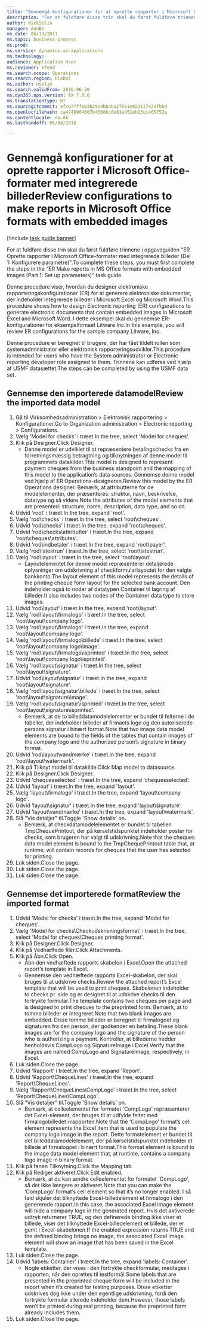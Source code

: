 ```yaml
--- 
title: "Gennemgå konfigurationer for at oprette rapporter i Microsoft Office-formater med integrerede billeder"
description: "For at fuldføre disse trin skal du først fuldføre trinnene i opgaveguiden \"ER Oprette rapporter i Microsoft Office-formater med integrerede billeder (Del 1 - Konfigurere parametre)\"."
author: NickSelin
manager: AnnBe
ms.date: 06/13/2017
ms.topic: business-process
ms.prod: 
ms.service: dynamics-ax-applications
ms.technology: 
audience: Application User
ms.reviewer: kfend
ms.search.scope: Operations
ms.search.region: Global
ms.author: nselin
ms.search.validFrom: 2016-06-30
ms.dyn365.ops.version: AX 7.0.0
ms.translationtype: HT
ms.sourcegitcommit: efcb77ff883b29a4bbaba27551e02311742afbbd
ms.openlocfilehash: ca4749904607b458dbc0e81e451eb23cc465752e
ms.contentlocale: da-dk
ms.lasthandoff: 05/08/2018

---
```

# <a name="review-configurations-to-make-reports-in-microsoft-office-formats-with-embedded-images"></a><span data-ttu-id="a97b8-103">Gennemgå konfigurationer for at oprette rapporter i Microsoft Office-formater med integrerede billeder</span><span class="sxs-lookup"><span data-stu-id="a97b8-103">Review configurations to make reports in Microsoft Office formats with embedded images</span></span>

[!include [task guide banner](../../includes/task-guide-banner.md)]

<span data-ttu-id="a97b8-104">For at fuldføre disse trin skal du først fuldføre trinnene i opgaveguiden "ER Oprette rapporter i Microsoft Office-formater med integrerede billeder (Del 1: Konfigurere parametre)".</span><span class="sxs-lookup"><span data-stu-id="a97b8-104">To complete these steps, you must first complete the steps in the “ER Make reports in MS Office formats with embedded images (Part 1: Set up parameters)” task guide.</span></span>

<span data-ttu-id="a97b8-105">Denne procedure viser, hvordan du designer elektroniske rapporteringskonfigurationer (ER) for at generere elektroniske dokumenter, der indeholder integrerede billeder i Microsoft Excel og Microsoft Word.</span><span class="sxs-lookup"><span data-stu-id="a97b8-105">This procedure shows how to design Electronic reporting (ER) configurations to generate electronic documents that contain embedded images in Microsoft Excel and Microsoft Word.</span></span> <span data-ttu-id="a97b8-106">I dette eksempel skal du gennemse ER-konfigurationer for eksempelfirmaet Litware Inc.</span><span class="sxs-lookup"><span data-stu-id="a97b8-106">In this example, you will review ER configurations for the sample company Litware, Inc.</span></span> 

<span data-ttu-id="a97b8-107">Denne procedure er beregnet til brugere, der har fået tildelt rollen som systemadministrator eller elektronisk rapporteringsudvikler.</span><span class="sxs-lookup"><span data-stu-id="a97b8-107">This procedure is intended for users who have the System administrator or Electronic reporting developer role assigned to them.</span></span> <span data-ttu-id="a97b8-108">Trinnene kan udføres ved hjælp af USMF datasættet.</span><span class="sxs-lookup"><span data-stu-id="a97b8-108">The steps can be completed by using the USMF data set.</span></span>


## <a name="review-the-imported-data-model"></a><span data-ttu-id="a97b8-109">Gennemse den importerede datamodel</span><span class="sxs-lookup"><span data-stu-id="a97b8-109">Review the imported data model</span></span>
1. <span data-ttu-id="a97b8-110">Gå til Virksomhedsadministration > Elektronisk rapportering > Konfigurationer.</span><span class="sxs-lookup"><span data-stu-id="a97b8-110">Go to Organization administration > Electronic reporting > Configurations.</span></span>
2. <span data-ttu-id="a97b8-111">Vælg 'Model for checks' i træet.</span><span class="sxs-lookup"><span data-stu-id="a97b8-111">In the tree, select 'Model for cheques'.</span></span>
3. <span data-ttu-id="a97b8-112">Klik på Designer.</span><span class="sxs-lookup"><span data-stu-id="a97b8-112">Click Designer.</span></span>
    * <span data-ttu-id="a97b8-113">Denne model er udviklet til at repræsentere betalingschecks fra en forretningsmæssig betragtning og tilknytningen af denne model til programmets datakilder.</span><span class="sxs-lookup"><span data-stu-id="a97b8-113">This model is designed to represent payment cheques from the business standpoint and the mapping of this model to the application’s data sources.</span></span> <span data-ttu-id="a97b8-114">Gennemse denne model ved hjælp af ER Operations-designeren.</span><span class="sxs-lookup"><span data-stu-id="a97b8-114">Review this model by the ER Operations designer.</span></span> <span data-ttu-id="a97b8-115">Bemærk, at attributterne for de modelelementer, der præsenteres: struktur, navn, beskrivelse, datatype og så videre.</span><span class="sxs-lookup"><span data-stu-id="a97b8-115">Note the attributes of the model elements that are presented: structure, name, description, data type, and so on.</span></span>   
4. <span data-ttu-id="a97b8-116">Udvid 'root' i træet.</span><span class="sxs-lookup"><span data-stu-id="a97b8-116">In the tree, expand 'root'.</span></span>
5. <span data-ttu-id="a97b8-117">Vælg 'rod\checks' i træet.</span><span class="sxs-lookup"><span data-stu-id="a97b8-117">In the tree, select 'root\cheques'.</span></span>
6. <span data-ttu-id="a97b8-118">Udvid 'rod\checks' i træet.</span><span class="sxs-lookup"><span data-stu-id="a97b8-118">In the tree, expand 'root\cheques'.</span></span>
7. <span data-ttu-id="a97b8-119">Udvid 'rod\checks\attributter' i træet.</span><span class="sxs-lookup"><span data-stu-id="a97b8-119">In the tree, expand 'root\cheques\attributes'.</span></span>
8. <span data-ttu-id="a97b8-120">Udvid 'rod\indbetaler' i træet.</span><span class="sxs-lookup"><span data-stu-id="a97b8-120">In the tree, expand 'root\payer'.</span></span>
9. <span data-ttu-id="a97b8-121">Vælg 'rod\istestrun' i træet.</span><span class="sxs-lookup"><span data-stu-id="a97b8-121">In the tree, select 'root\istestrun'.</span></span>
10. <span data-ttu-id="a97b8-122">Vælg 'rod\layout' i træet.</span><span class="sxs-lookup"><span data-stu-id="a97b8-122">In the tree, select 'root\layout'.</span></span>
    * <span data-ttu-id="a97b8-123">Layoutelementet for denne model repræsenterer detaljerede oplysninger om udskrivning af checkformularlayoutet for den valgte bankkonto.</span><span class="sxs-lookup"><span data-stu-id="a97b8-123">The layout element of this model represents the details of the printing cheque form layout for the selected bank account.</span></span> <span data-ttu-id="a97b8-124">Den indeholder også to noder af datatypen Container til lagring af billeder.</span><span class="sxs-lookup"><span data-stu-id="a97b8-124">It also includes two nodes of the Container data type to store images.</span></span>   
11. <span data-ttu-id="a97b8-125">Udvid 'rod\layout' i træet.</span><span class="sxs-lookup"><span data-stu-id="a97b8-125">In the tree, expand 'root\layout'.</span></span>
12. <span data-ttu-id="a97b8-126">Vælg 'rod\layout\firmalogo' i træet.</span><span class="sxs-lookup"><span data-stu-id="a97b8-126">In the tree, select 'root\layout\company logo'.</span></span>
13. <span data-ttu-id="a97b8-127">Vælg 'rod\layout\firmalogo' i træet.</span><span class="sxs-lookup"><span data-stu-id="a97b8-127">In the tree, expand 'root\layout\company logo'.</span></span>
14. <span data-ttu-id="a97b8-128">Vælg 'rod\layout\firmalogo\billede' i træet.</span><span class="sxs-lookup"><span data-stu-id="a97b8-128">In the tree, select 'root\layout\company logo\image'.</span></span>
15. <span data-ttu-id="a97b8-129">Vælg 'rod\layout\firmalogo\isprinted' i træet.</span><span class="sxs-lookup"><span data-stu-id="a97b8-129">In the tree, select 'root\layout\company logo\isprinted'.</span></span>
16. <span data-ttu-id="a97b8-130">Vælg 'rod\layout\signatur' i træet.</span><span class="sxs-lookup"><span data-stu-id="a97b8-130">In the tree, select 'root\layout\signature'.</span></span>
17. <span data-ttu-id="a97b8-131">Udvid 'rod\layout\signatur' i træet.</span><span class="sxs-lookup"><span data-stu-id="a97b8-131">In the tree, expand 'root\layout\signature'.</span></span>
18. <span data-ttu-id="a97b8-132">Vælg 'rod\layout\signatur\billede' i træet.</span><span class="sxs-lookup"><span data-stu-id="a97b8-132">In the tree, select 'root\layout\signature\image'.</span></span>
19. <span data-ttu-id="a97b8-133">Vælg 'rod\layout\signatur\isprinted' i træet.</span><span class="sxs-lookup"><span data-stu-id="a97b8-133">In the tree, select 'root\layout\signature\isprinted'.</span></span>
    * <span data-ttu-id="a97b8-134">Bemærk, at de to billeddatamodelelementer er bundet til felterne i de tabeller, der indeholder billeder af firmaets logo og den autoriserede persons signatur i binært format.</span><span class="sxs-lookup"><span data-stu-id="a97b8-134">Note that two image data model elements are bound to the fields of the tables that contain images of the company logo and the authorized person’s signature in binary format.</span></span>  
20. <span data-ttu-id="a97b8-135">Udvid 'rod\layout\vandmærke' i træet.</span><span class="sxs-lookup"><span data-stu-id="a97b8-135">In the tree, expand 'root\layout\watermark'.</span></span>
21. <span data-ttu-id="a97b8-136">Klik på Tilknyt model til datakilde.</span><span class="sxs-lookup"><span data-stu-id="a97b8-136">Click Map model to datasource.</span></span>
22. <span data-ttu-id="a97b8-137">Klik på Designer.</span><span class="sxs-lookup"><span data-stu-id="a97b8-137">Click Designer.</span></span>
23. <span data-ttu-id="a97b8-138">Udvid 'chequesselected' i træet.</span><span class="sxs-lookup"><span data-stu-id="a97b8-138">In the tree, expand 'chequesselected'.</span></span>
24. <span data-ttu-id="a97b8-139">Udvid 'layout' i træet.</span><span class="sxs-lookup"><span data-stu-id="a97b8-139">In the tree, expand 'layout'.</span></span>
25. <span data-ttu-id="a97b8-140">Vælg 'layout\firmalogo' i træet.</span><span class="sxs-lookup"><span data-stu-id="a97b8-140">In the tree, expand 'layout\company logo'.</span></span>
26. <span data-ttu-id="a97b8-141">Udvid 'layout\signatur' i træet.</span><span class="sxs-lookup"><span data-stu-id="a97b8-141">In the tree, expand 'layout\signature'.</span></span>
27. <span data-ttu-id="a97b8-142">Udvid 'layout\vandmærke' i træet.</span><span class="sxs-lookup"><span data-stu-id="a97b8-142">In the tree, expand 'layout\watermark'.</span></span>
28. <span data-ttu-id="a97b8-143">Slå "Vis detaljer" til.</span><span class="sxs-lookup"><span data-stu-id="a97b8-143">Toggle 'Show details' on.</span></span>
    * <span data-ttu-id="a97b8-144">Bemærk, at checkdatamodelelementet er bundet til tabellen TmpChequePrintout, der på kørselstidspunktet indeholder poster for checks, som brugeren har valgt til udskrivning.</span><span class="sxs-lookup"><span data-stu-id="a97b8-144">Note that the cheques data model element is bound to the TmpChequePrintout table that, at runtime, will contain records for cheques that the user has selected for printing.</span></span>   
29. <span data-ttu-id="a97b8-145">Luk siden.</span><span class="sxs-lookup"><span data-stu-id="a97b8-145">Close the page.</span></span>
30. <span data-ttu-id="a97b8-146">Luk siden.</span><span class="sxs-lookup"><span data-stu-id="a97b8-146">Close the page.</span></span>
31. <span data-ttu-id="a97b8-147">Luk siden.</span><span class="sxs-lookup"><span data-stu-id="a97b8-147">Close the page.</span></span>

## <a name="review-the-imported-format"></a><span data-ttu-id="a97b8-148">Gennemse det importerede format</span><span class="sxs-lookup"><span data-stu-id="a97b8-148">Review the imported format</span></span>
1. <span data-ttu-id="a97b8-149">Udvid 'Model for checks' i træet.</span><span class="sxs-lookup"><span data-stu-id="a97b8-149">In the tree, expand 'Model for cheques'.</span></span>
2. <span data-ttu-id="a97b8-150">Vælg 'Model for checks\Checkudskrivningsformat' i træet.</span><span class="sxs-lookup"><span data-stu-id="a97b8-150">In the tree, select 'Model for cheques\Cheques printing format'.</span></span>
3. <span data-ttu-id="a97b8-151">Klik på Designer.</span><span class="sxs-lookup"><span data-stu-id="a97b8-151">Click Designer.</span></span>
4. <span data-ttu-id="a97b8-152">Klik på Vedhæftede filer.</span><span class="sxs-lookup"><span data-stu-id="a97b8-152">Click Attachments.</span></span>
5. <span data-ttu-id="a97b8-153">Klik på Åbn.</span><span class="sxs-lookup"><span data-stu-id="a97b8-153">Click Open.</span></span>
    * <span data-ttu-id="a97b8-154">Åbn den vedhæftede rapports skabelon i Excel.</span><span class="sxs-lookup"><span data-stu-id="a97b8-154">Open the attached report’s template in Excel.</span></span>  
    * <span data-ttu-id="a97b8-155">Gennemse den vedhæftede rapports Excel-skabelon, der skal bruges til at udskrive checks.</span><span class="sxs-lookup"><span data-stu-id="a97b8-155">Review the attached report’s Excel template that will be used to print cheques.</span></span> <span data-ttu-id="a97b8-156">Skabelonen indeholder to checks pr. side og er designet til at udskrive checks til den fortrykte formular.</span><span class="sxs-lookup"><span data-stu-id="a97b8-156">The template contains two cheques per page and is designed to print cheques to the preprinted form.</span></span> <span data-ttu-id="a97b8-157">Bemærk, at to tomme billeder er integreret.</span><span class="sxs-lookup"><span data-stu-id="a97b8-157">Note that two blank images are embedded.</span></span> <span data-ttu-id="a97b8-158">Disse tomme billeder er beregnet til firmalogoet og signaturen fra den person, der godkender en betaling.</span><span class="sxs-lookup"><span data-stu-id="a97b8-158">These blank images are for the company logo and the signature of the person who is authorizing a payment.</span></span> <span data-ttu-id="a97b8-159">Kontroller, at billederne hedder henholdsvis CompLogo og SignatureImage i Excel.</span><span class="sxs-lookup"><span data-stu-id="a97b8-159">Verify that the images are named CompLogo and SignatureImage, respectively, in Excel.</span></span>   
6. <span data-ttu-id="a97b8-160">Luk siden.</span><span class="sxs-lookup"><span data-stu-id="a97b8-160">Close the page.</span></span>
7. <span data-ttu-id="a97b8-161">Udvid 'Rapport' i træet.</span><span class="sxs-lookup"><span data-stu-id="a97b8-161">In the tree, expand 'Report'.</span></span>
8. <span data-ttu-id="a97b8-162">Udvid 'Rapport\ChequeLines' i træet.</span><span class="sxs-lookup"><span data-stu-id="a97b8-162">In the tree, expand 'Report\ChequeLines'.</span></span>
9. <span data-ttu-id="a97b8-163">Vælg 'Rapport\ChequeLines\CompLogo' i træet.</span><span class="sxs-lookup"><span data-stu-id="a97b8-163">In the tree, select 'Report\ChequeLines\CompLogo'.</span></span>
10. <span data-ttu-id="a97b8-164">Slå "Vis detaljer" til.</span><span class="sxs-lookup"><span data-stu-id="a97b8-164">Toggle 'Show details' on.</span></span>
    * <span data-ttu-id="a97b8-165">Bemærk, at celleelementet for formatet 'CompLogo' repræsenterer det Excel-element, der bruges til at udfylde feltet med firmalogobilledet i rapporten.</span><span class="sxs-lookup"><span data-stu-id="a97b8-165">Note that the ‘CompLogo’ format’s cell element represents the Excel item that is used to populate the company logo image in the report.</span></span> <span data-ttu-id="a97b8-166">Dette formatelement er bundet til det billeddatamodelelement, der på kørselstidspunktet indeholder et billede af firmalogoet i binært format.</span><span class="sxs-lookup"><span data-stu-id="a97b8-166">This format element is bound to the image data model element that, at runtime, contains a company logo image in binary format.</span></span>   
11. <span data-ttu-id="a97b8-167">Klik på fanen Tilknytning.</span><span class="sxs-lookup"><span data-stu-id="a97b8-167">Click the Mapping tab.</span></span>
12. <span data-ttu-id="a97b8-168">Klik på Rediger aktiveret.</span><span class="sxs-lookup"><span data-stu-id="a97b8-168">Click Edit enabled.</span></span>
    * <span data-ttu-id="a97b8-169">Bemærk, at du kan ændre celleelementet for formatet 'CompLogo', så det ikke længere er aktiveret.</span><span class="sxs-lookup"><span data-stu-id="a97b8-169">Note that you can make the ‘CompLogo’ format’s cell element so that it’s no longer enabled.</span></span> <span data-ttu-id="a97b8-170">I så fald skjuler det tilknyttede Excel-billedelement et firmalogo i den genererede rapport.</span><span class="sxs-lookup"><span data-stu-id="a97b8-170">In this case, the associated Excel image element will hide a company logo in the generated report.</span></span> <span data-ttu-id="a97b8-171">Hvis det aktiverede udtryk returnerer TRUE, og den definerede binding ikke viser et billede, viser det tilknyttede Excel-billedelement et billede, der er gemt i Excel-skabelonen.</span><span class="sxs-lookup"><span data-stu-id="a97b8-171">If the enabled expression returns TRUE and the defined binding brings no image, the associated Excel image element will show an image that has been saved in the Excel template.</span></span>   
13. <span data-ttu-id="a97b8-172">Luk siden.</span><span class="sxs-lookup"><span data-stu-id="a97b8-172">Close the page.</span></span>
14. <span data-ttu-id="a97b8-173">Udvid 'labels: Container' i træet.</span><span class="sxs-lookup"><span data-stu-id="a97b8-173">In the tree, expand 'labels: Container'.</span></span>
    * <span data-ttu-id="a97b8-174">Nogle etiketter, der vises i den fortrykte checkformular, medtages i rapporten, når den oprettes til testformål.</span><span class="sxs-lookup"><span data-stu-id="a97b8-174">Some labels that are presented in the preprinted cheque form will be included in the report when it’s created for testing purposes.</span></span> <span data-ttu-id="a97b8-175">Disse etiketter udskrives dog ikke under den egentlige udskrivning, fordi den fortrykte formular allerede indeholder dem.</span><span class="sxs-lookup"><span data-stu-id="a97b8-175">However, those labels won’t be printed during real printing, because the preprinted form already includes them.</span></span>  
15. <span data-ttu-id="a97b8-176">Luk siden.</span><span class="sxs-lookup"><span data-stu-id="a97b8-176">Close the page.</span></span>


